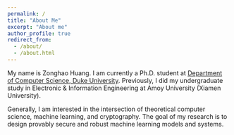 ```yaml
---
permalink: /
title: "About Me"
excerpt: "About me"
author_profile: true
redirect_from: 
  - /about/
  - /about.html
---
```


My name is Zonghao Huang. I am currently a Ph.D. student at [Department of Computer Science, Duke University](https://www.cs.duke.edu/). Previously, I did my undergraduate study in Electronic & Information Engineering at Amoy University (Xiamen University).

Generally, I am interested in the intersection of theoretical computer science, machine learning, and cryptography. The goal of my research is to design provably secure and robust machine learning models and systems.
